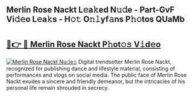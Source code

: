 ## Merlin Rose Nackt L𝚎a𝚔ed N𝚞𝚍e - Part-GvF Vi𝚍𝚎o L𝚎a𝚔s - H𝚘𝚝 O𝚗𝚕yf𝚊ns P𝚑𝚘tos QUaMb

# <h2><a href="http://kf72cyb.oniu.top/?m=Merlin+Rose+Nackt">🔗👉 🔴 Merlin Rose Nackt P𝚑ot𝚘𝚜 V𝚒d𝚎o</a></h2>

[![Merlin Rose Nackt Nu𝚍e𝚜](https://i.imgur.com/0qMVB7G.gif)](http://kf72cyb.oniu.top/?m=Merlin+Rose+Nackt)
Digital trendsetter Merlin Rose Nackt, recognized for publishing dance and lifestyle material, consisting of performances and vlogs on social media. The public face of Merlin Rose Nackt exudes a sincere and friendly demeanor, but the intricacies of his personal life remain shrouded in secrecy.  
